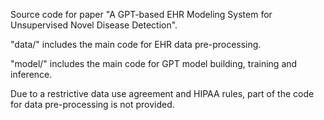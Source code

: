 Source code for paper "A GPT-based EHR Modeling System for Unsupervised Novel Disease Detection".

"data/" includes the main code for EHR data pre-processing.

"model/" includes the main code for GPT model building, training and inference.

Due to a restrictive data use agreement and HIPAA rules, part of the code for data pre-processing is not provided.
